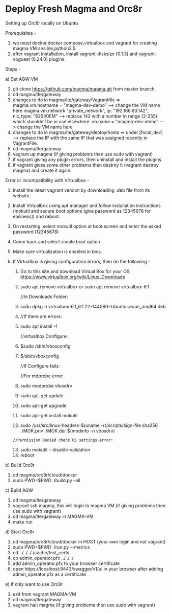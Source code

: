 # Deploy Fresh Magma and Orc8r

Setting up Orc8r locally on Ubuntu

Prerequisites -
1. we need docker,docker compose,virtualbox and vagrant for creating magma VM 
     ansible,python3.5
2. after vagrant installation, install vagrant-disksize (0.1.3) and vagrant-vbguest (0.24.0) plugins.

Steps -

a) Set AGW VM

1. git clone https://github.com/magma/magma.git from master branch.
2. cd magma/lte/gateway
3. changes to do in magma/lte/gateway/Vagrantfile => 
     magma.vm.hostname = "magma-dev-demo"  --> change the VM name here
     magma.vm.network "private_network", ip: "192.168.60.142", nic_type: "82540EM" --> replace 142 with a number in range (2-255) which     shouldn’t be in use elsewhere.
     vb.name = "magma-dev-demo"  --> change the VM name here
4. changes to do in magma/lte/gateway/deploy/hosts =>
    under [focal_dev] --> replace the IP with the same IP that was assigned recently in VagrantFile.
5. cd magma/lte/gateway
6. vagrant up magma (if giving problems then use sudo with vagrant)
7. if vagrant giving any plugin errors, then uninstall and install the plugins
8. if vagrant gives some other problems then destroy it (vagrant destroy magma) and create it again

Error or incompatibility with Virtualbox -

1. Install the latest vagrant version by downloading .deb file from its website.

2. Install Virtualbox using apt manager and follow installation instructions (mokutil and secure boot options (give password as 12345678 for easiness)) and reboot.
3. On restarting, select mokutil option at boot screen and enter the asked password (12345678)
4. Come back and select simple boot option
5. Make sure virtualization is enabled in bios.

2. If Virtualbox is giving configuration errors, then do the following -
    1. Go to this site and download Virtual Box for your OS: https://www.virtualbox.org/wiki/Linux_Downloads
       
    2. sudo apt remove virtualbox or sudo apt remove virtualbox-6.1
       
       //In Downloads Folder:
    3. sudo dpkg -i virtualbox-6.1_6.1.22-144080~Ubuntu~eoan_amd64.deb
    4. //If there are errors:
    5. sudo apt install -f
       
       //virtualbox Configure:
    6. $sudo /sbin/vboxconfig
    7. $/sbin/vboxconfig
       
       //If Configure fails:
       
       //For mdprobe error:
    8. sudo modprobe vboxdrv
    9. sudo apt-get update
    10. sudo apt-get upgrade
    11. sudo apt-get install mokutil
    12. sudo /usr/src/linux-headers-$(uname -r)/scripts/sign-file sha256 ./MOK.priv ./MOK.der $(modinfo -n vboxdrv)
       
       //Permission Denied check OS settings error:
    13. sudo mokutil --disable-validation 
    14. reboot

b) Build Orc8r

1. cd magma/orc8r/cloud/docker
2. sudo PWD=$PWD ./build.py –all

c) Build AGW

1. cd magma/lte/gateway
2. vagrant ssh magma, this will login to magma VM (if giving problems then use sudo with vagrant)
3. cd magma/lte/gateway in MAGMA-VM
4. make run

d) Start Orc8r

1. cd magma/orc8r/cloud/docker in HOST (your own login and not vagrant) 
2. sudo PWD=$PWD ./run.py --metrics
3. cd ../../.././cache/test_certs
4. cp admin_operator.pfx ../../../
5. add admin_operator.pfx to your browser certificate
6. open https://localhost:9443/swagger/v1/ui in your browser after adding admin_operator.pfx as a certificate

e) If only want to use Orc8r

1. exit from vagrant MAGMA-VM
2. cd magma/lte/gateway
3. vagrant halt magma (if giving problems then use sudo with vagrant)
